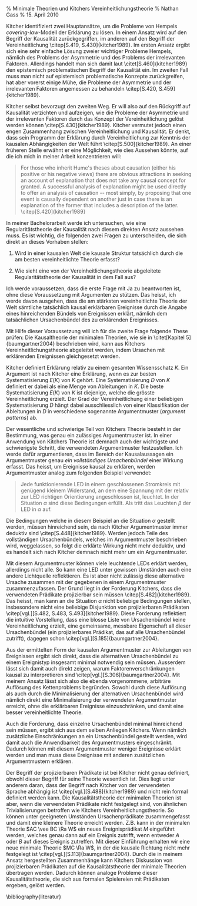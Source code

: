 % Minimale Theorien und Kitchers Vereinheitlichungstheorie
% Nathan Gass
% 15. April 2010

Kitcher identifiziert zwei Hauptansätze, um die Probleme von Hempels
*covering-law*-Modell der Erklärung zu lösen. In einem Ansatz wird auf
den Begriff der Kausalität zurückgegriffen, im anderen auf den Begriff
der Vereinheitlichung \citep[S.419, S.430]{kitcher1989}. Im ersten
Ansatz ergibt sich eine sehr einfache Lösung zweier wichtiger Probleme
Hempels, nämlich des Problems der Asymmetrie und des Problems der
irrelevanten Faktoren. Allerdings handelt man sich damit laut
\citet[S.460]{kitcher1989} den epistemisch problematischen Begriff der
Kausalität ein. Im zweiten Fall muss man nicht auf epistemisch
problematische Konzepte zurückgreifen, hat aber vorerst einige Mühe,
die Probleme der Asymmetrie und der irrelevanten Faktoren angemessen
zu behandeln \citep[S.420, S.459]{kitcher1989}.

Kitcher selbst bevorzugt den zweiten Weg. Er will also auf den
Rückgriff auf Kausalität verzichten und aufzeigen, wie die Probleme
der Asymmetrie und der irrelevanten Faktoren durch das Konzept der
Vereinheitlichung gelöst werden können
\citep[S.430]{kitcher1989}. Kitcher vermutet jedoch einen engen
Zusammenhang zwischen Vereinheitlichung und Kausalität. Er denkt, dass
sein Programm der Erklärung durch Vereinheitlichung zur Kenntnis der
kausalen Abhängigkeiten der Welt führt \citep[S.500]{kitcher1989}. An
einer früheren Stelle erwähnt er eine Möglichkeit, wie dies Aussehen
könnte, auf die ich mich in meiner Arbeit konzentrieren will:

> For those who inherit Hume's theses about causation (either his
> positive or his negative views) there are obvious attractions in
> seeking an account of explanation that does not take any causal
> concept for granted. A successful analysis of explanation might be
> used directly to offer an analysis of causation -- most simply, by
> proposing that one event is causally dependent on another just in
> case there is an explanation of the former that includes a
> description of the latter. \citep[S.420]{kitcher1989}

In meiner Bachelorarbeit werde ich untersuchen, wie eine
Regularitätstheorie der Kausalität nach diesem direkten
Ansatz aussehen muss. Es ist wichtig, die folgenden zwei Fragen zu
unterscheiden, die sich direkt an dieses Vorhaben stellen:

1. Wird in einer kausalen Welt die kausale Struktur tatsächlich durch
   die am besten vereinheitlichte Theorie erfasst?

2. Wie sieht eine von der Vereinheitlichungstheorie abgeleitete
   Regularitätstheorie der Kausalität in dem Fall aus?

Ich werde voraussetzen, dass die erste Frage mit Ja zu beantworten
ist, ohne diese Voraussetzung mit Argumenten zu stützen. Das heisst,
ich werde davon ausgehen, dass die am stärksten vereinheitlichte
Theorie der Welt sämtliche tatsächlich kausal erklärbaren Ereignisse
durch die Angabe eines hinreichenden Bündels von Ereignissen erklärt,
nämlich dem tatsächlichen Ursachenbündel des zu erklärenden
Ereignisses.

Mit Hilfe dieser Voraussetzung will ich für die zweite Frage folgende
These prüfen: Die Kausaltheorie der minimalen Theorien, wie sie in
\citet[Kapitel 5]{baumgartner2004} beschrieben wird, kann aus Kitchers
Vereinheitlichungstheorie abgeleitet werden, indem Ursachen mit
erklärenden Ereignissen gleichgesetzt werden.

Kitcher definiert Erklärung relativ zu einem gesamten Wissensschatz
$K$. Ein Argument ist nach Kitcher eine Erklärung, wenn es zur besten
Systematisierung $E(K)$ von $K$ gehört. Eine Systematisierung $D$ von
$K$ definiert er dabei als eine Menge von Ableitungen in $K$. Die
beste Systematisierung $E(K)$ von $K$ ist diejenige, welche die
grösste Vereinheitlichung erzielt. Der Grad der Vereinheitlichung
einer beliebigen Systematisierung $D$ hängt dabei ausschliesslich von
einer Klassifikation der Ableitungen in $D$ in verschiedene sogenannte
Argumentmuster (*argument patterns*) ab.

Der wesentliche und schwierige Teil von Kitchers Theorie besteht in
der Bestimmung, was genau ein zulässiges Argumentmuster ist. In einer
Anwendung von Kitchers Theorie ist demnach auch der wichtigste und
schwierigste Schritt, die verwendeten Argumentmuster
festzustellen. Ich werde dafür argumentieren, dass im Bereich der
Kausalaussagen ein Argumentmuster genau *ein vollständiges
Ursachenbündel* einer Wirkung erfasst. Das heisst, um Ereignisse
kausal zu erklären, werden Argumentmuster analog zum folgenden
Beispiel verwendet:

> Jede funktionierende LED in einem geschlossenen Stromkreis mit
> genügend kleinem Widerstand, an dem eine Spannung mit der relativ
> zur LED richtigen Orientierung angeschlossen ist, leuchtet. In der
> Situation $\alpha$ sind diese Bedingungen erfüllt. Als tritt das
> Leuchten $\beta$ der LED in $\alpha$ auf.

Die Bedingungen welche in diesem Beispiel an die Situation $\alpha$
gestellt werden, müssen hinreichend sein, da nach Kitcher
Argumentmuster immer deduktiv sind \citep[S.448]{kitcher1989}. Werden
jedoch Teile des vollständigen Ursachenbündels, welches im
Argumentmuster beschrieben wird, weggelassen, so folgt die erklärte
Wirkung nicht mehr deduktiv, und es handelt sich nach Kitcher demnach
nicht mehr um ein Argumentmuster.

Mit diesem Argumentmuster können viele leuchtende LEDs erklärt werden,
allerdings nicht alle. So kann eine LED unter gewissen Umständen auch
eine andere Lichtquelle reflektieren. Es ist aber nicht zulässig diese
alternative Ursache zusammen mit der gegebenen in einem Argumentmuster
zusammenzufassen. Der Grund liegt in der Forderung Kitchers, dass die
verwendeten Prädikate projizierbar sein müssen
\citep[S.482]{kitcher1989}. Das heisst, man kann an die Situation
$\alpha$ nicht beliebige Bedingungen stellen, insbesondere nicht eine
beliebige Disjunktion von projizierbaren Prädikaten
\citep[vgl.][S.482, S.483, S.493]{kitcher1989}. Diese Forderung
reflektiert die intuitive Vorstellung, dass eine blosse Liste von
Ursachenbündel keine Vereinheitlichung erzielt, eine gemeinsame,
messbare Eigenschaft all dieser Ursachenbündel (ein projizierbares
Prädikat, das auf alle Ursachenbündel zutrifft), dagegen schon
\citep[vgl.][S.185]{baumgartner2004}.

Aus der ermittelten Form der kausalen Argumentmuster zur Ableitungen
von Ereignissen ergibt sich direkt, dass die alternativen
Ursachenbündel zu einem Ereignistyp insgesamt minimal notwendig sein
müssen. Ausserdem lässt sich damit auch direkt zeigen, warum
Faktorenverschränkungen kausal zu interpretieren sind
\citep[vgl.][S.306]{baumgartner2004}. Mit meinem Ansatz lässt sich
also die ebenda vorgenommene, arbiträre Auflösung des Kettenproblems
begründen. Sowohl durch diese Auflösung als auch durch die
Minimalisierung der alternativen Ursachenbündel wird nämlich direkt
eine Minimalisierung der verwendeten Argumentmuster erreicht, ohne die
erklärbaren Ereignisse einzuschränken, und damit eine besser
vereinheitlichte Theorie.

Auch die Forderung, dass einzelne Ursachenbündel minimal hinreichend
sein müssen, ergibt sich aus dem selben Anliegen Kitchers.  Wenn
nämlich zusätzliche Einschränkungen an ein Ursachenbündel gestellt
werden, wird damit auch die Anwendbarkeit des Argumentmusters
eingeschränkt. Dadurch können mit diesem Argumentmuster weniger
Ereignisse erklärt werden und man muss diese Ereignisse mit anderen
zusätzlichen Argumentmustern erklären.

Der Begriff der projizierbaren Prädikate ist bei Kitcher nicht genau
definiert, obwohl dieser Begriff für seine Theorie wesentlich
ist. Dies liegt unter anderem daran, dass der Begriff nach Kitcher von
der verwendeten Sprache abhängig ist \citep[vgl.][S.488]{kitcher1989}
und nicht rein formal definiert werden kann. Die Kausalitätstheorie
der minimalen Theorien ist aber, wenn die verwendeten Prädikate nicht
festgelegt sind, von ähnlichen Trivialisierungen betroffen wie
Kitchers Vereinheitlichungstheorie. So können unter geeigneten
Umständen Ursachenprädikate zusammengefasst und damit eine kleinere
Theorie erreicht werden. Z.B. kann in der minimalen Theorie $AC \vee
BC \Ra W$ ein neues Ereignisprädikat $M$ eingeführt werden, welches
genau dann auf ein Ereignis zutrifft, wenn entweder $A$ oder $B$ auf
dieses Ereignis zutreffen. Mit dieser Einführung erhalten wir eine neue
minimale Theorie $MC \Ra W$, in der die kausale Richtung nicht mehr
festgelegt ist \citep[vgl.][S.113]{baumgartner2004}. Durch die in
meinem Ansatz hergestellten Zusammenhänge kann Kitchers Diskussion von
projizierbaren Prädikaten auf die Kausalitätstheorie der minimale
Theorien übertragen werden. Dadurch können analoge Probleme dieser
Kausalitätstheorie, die sich aus formalen Spielereien mit Prädikaten
ergeben, gelöst werden.


\bibliography{literatur}
